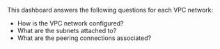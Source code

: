 This dashboard answers the following questions for each VPC network:

- How is the VPC network configured?
- What are the subnets attached to?
- What are the peering connections associated?
